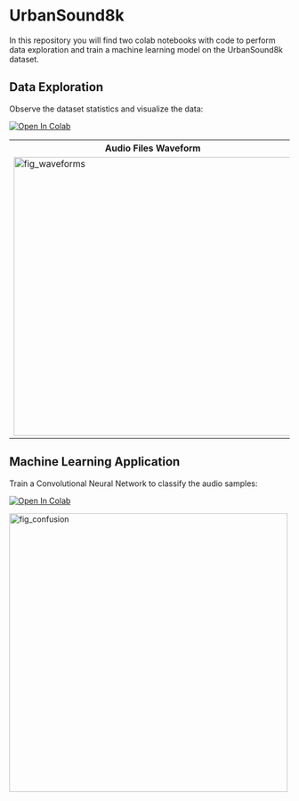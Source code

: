 # UrbanSound8k 

In this repository you will find two colab notebooks with code to perform data exploration and train a machine learning model on the UrbanSound8k dataset.

## Data Exploration

Observe the dataset statistics and visualize the data: 

[![Open In Colab](https://colab.research.google.com/assets/colab-badge.svg)](https://colab.research.google.com/github/jsalbert/urban_sound8k_deep_learning/blob/main/notebooks/UrbanSound8k_data_exploration.ipynb)


<table style="width:100%">
  <tr>
    <th>Audio Files Waveform</th>
    <th>Audio Files Mel-Spectogram</th>
  </tr>
  <tr>
    <td><img src="https://github.com/jsalbert/urban_sound8k_deep_learning/blob/main/images/urban_sound_waveforms.png?raw=true" alt="fig_waveforms" width="500"/></td>
    <td><img src="https://github.com/jsalbert/urban_sound8k_deep_learning/blob/main/images/urban_sound_spectograms.png?raw=true" alt="fig_spectograms" width="500"/></td>
  </tr>
</table>

## Machine Learning Application

Train a Convolutional Neural Network to classify the audio samples: 

[![Open In Colab](https://colab.research.google.com/assets/colab-badge.svg)](https://colab.research.google.com/github/jsalbert/urban_sound8k_deep_learning/blob/main/notebooks/UrbanSound8k_machine_learning.ipynb)


<img src="https://github.com/jsalbert/urban_sound8k_deep_learning/blob/main/images/urban_sound_confusion_matrix.png?raw=true" alt="fig_confusion" width="500"/>

